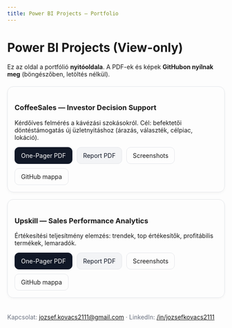```yaml
---
title: Power BI Projects – Portfolio
---
```


<style>
  .grid{display:grid;grid-template-columns:repeat(auto-fit,minmax(320px,1fr));gap:16px;margin:20px 0}
  .card{border:1px solid #e5e7eb;border-radius:14px;padding:16px;box-shadow:0 2px 6px rgba(0,0,0,.04)}
  .btns{display:flex;flex-wrap:wrap;gap:10px;margin-top:10px}
  .btn{padding:10px 14px;border-radius:10px;border:1px solid #e5e7eb;text-decoration:none}
  .primary{background:#111827;color:white;border-color:#111827}
  .muted{color:#111827;background:#f3f4f6}
  footer{margin-top:36px;color:#6b7280}
</style>

# Power BI Projects (View-only)

Ez az oldal a portfólió **nyitóoldala**. A PDF-ek és képek **GitHubon nyílnak meg** (böngészőben, letöltés nélkül).

<div class="grid">

<div class="card">
<h3>CoffeeSales — Investor Decision Support</h3>
<p>Kérdőíves felmérés a kávézási szokásokról. Cél: befektetői döntéstámogatás új üzletnyitáshoz (árazás, választék, célpiac, lokáció).</p>
<div class="btns">
  <a class="btn primary" href="https://github.com/kovacsjozsef2111/PowerBI_Projects/blob/main/projects/CoffeeSales/docs/one-pager.pdf">One-Pager PDF</a>
  <a class="btn muted" href="https://github.com/kovacsjozsef2111/PowerBI_Projects/blob/main/projects/CoffeeSales/PDF/CoffeeSales_Report.pdf">Report PDF</a>
  <a class="btn" href="https://github.com/kovacsjozsef2111/PowerBI_Projects/tree/main/projects/CoffeeSales/screenshots">Screenshots</a>
  <a class="btn" href="https://github.com/kovacsjozsef2111/PowerBI_Projects/tree/main/projects/CoffeeSales">GitHub mappa</a>
</div>
</div>

<div class="card">
<h3>Upskill — Sales Performance Analytics</h3>
<p>Értékesítési teljesítmény elemzés: trendek, top értékesítők, profitábilis termékek, lemaradók.</p>
<div class="btns">
  <a class="btn primary" href="https://github.com/kovacsjozsef2111/PowerBI_Projects/blob/main/projects/Upskill/docs/one-pager.pdf">One-Pager PDF</a>
  <a class="btn muted" href="https://github.com/kovacsjozsef2111/PowerBI_Projects/blob/main/projects/Upskill/PDF/Upskill_Report.pdf">Report PDF</a>
  <a class="btn" href="https://github.com/kovacsjozsef2111/PowerBI_Projects/tree/main/projects/Upskill/screenshots">Screenshots</a>
  <a class="btn" href="https://github.com/kovacsjozsef2111/PowerBI_Projects/tree/main/projects/Upskill">GitHub mappa</a>
</div>
</div>

</div>

<footer>
Kapcsolat: <a href="mailto:jozsef.kovacs2111@gmail.com">jozsef.kovacs2111@gmail.com</a> · 
LinkedIn: <a href="https://www.linkedin.com/in/jozsefkovacs2111">/in/jozsefkovacs2111</a>
</footer>